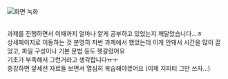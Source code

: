 ![화면 녹화](https://github.com/kimjihu24/FE-Week7-Axios-Gallery-release/assets/163487682/dd41d87c-eb22-43e9-ae14-492e8adb38ee)

<br/>과제를 진행하면서 이때까지 얼마나 얕게 공부하고 있었는지 깨달았습니다...ㅎ
<br/>상세페이지로 이동하는 것 분명히 저번 과제에서 했었는데 이게 안돼서 시간을 많이 끌었고, 파일 구성이나 기본 문법 등도 헷갈렸어요
<br/>기초가 부족해서 그런거라고 생각합니다ㅠㅜ
<br/>종강하면 앞세션 자료들 보면서 열심히 복습해야겠어요 (이제 지피티 그만 쓰자...)
